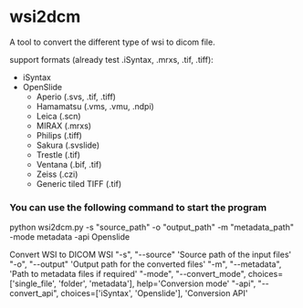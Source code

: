 # wsi2dcm
A tool to convert the different type of wsi to dicom file.

support formats (already test .iSyntax, .mrxs, .tif, .tiff):
- iSyntax
- OpenSlide
    - Aperio (.svs, .tif, .tiff)
    - Hamamatsu (.vms, .vmu, .ndpi)
    - Leica (.scn)
    - MIRAX (.mrxs)
    - Philips (.tiff)
    - Sakura (.svslide)
    - Trestle (.tif)
    - Ventana (.bif, .tif)
    - Zeiss (.czi)
    - Generic tiled TIFF (.tif)

### You can use the following command to start the program
python wsi2dcm.py -s "source_path" -o "output_path" -m "metadata_path" -mode metadata -api Openslide

Convert WSI to DICOM WSI
"-s", "--source" 'Source path of the input files'
"-o", "--output" 'Output path for the converted files'
"-m", "--metadata", 'Path to metadata files if required'
"-mode", "--convert_mode", choices=['single_file', 'folder', 'metadata'],  help='Conversion mode'
"-api", "--convert_api", choices=['iSyntax', 'Openslide'], 'Conversion API'
